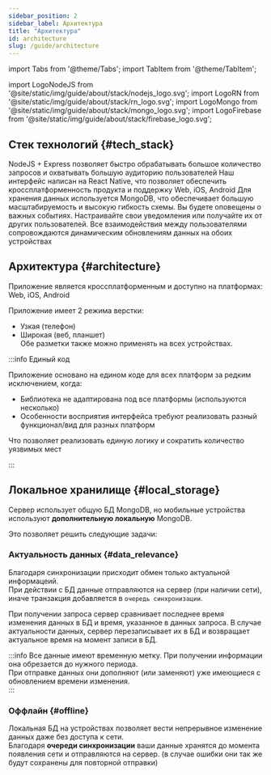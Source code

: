 ```yaml
---
sidebar_position: 2
sidebar_label: Архитектура
title: "Архитектура"
id: architecture
slug: /guide/architecture
---
```


import Tabs from '@theme/Tabs';
import TabItem from '@theme/TabItem';

import LogoNodeJS from '@site/static/img/guide/about/stack/nodejs_logo.svg';
import LogoRN from '@site/static/img/guide/about/stack/rn_logo.svg';
import LogoMongo from '@site/static/img/guide/about/stack/mongo_logo.svg';
import LogoFirebase from '@site/static/img/guide/about/stack/firebase_logo.svg';

## Стек технологий {#tech_stack}

<Tabs>
  <TabItem value="1" label="NodeJS" default style={{display: 'flex'}}>
    <LogoNodeJS className="blackSvgIcon"  style={{width: "10%",height: '100%',marginRight: 20, float: 'left'}}/>
    NodeJS + Express позволяет быстро обрабатывать большое количество запросов и охватывать большую аудиторию пользователей
  </TabItem>
  <TabItem value="2" label="React Native">
    <LogoRN className="blackSvgIcon"  style={{width: "10%",height: '100%',marginRight: 20, float: 'left'}}/>
    Наш интерфейс написан на React Native, что позволяет обеспечить кроссплатформенность продукта и поддержку Web, iOS, Android
  </TabItem>
  <TabItem value="3" label="MongoDB">
    <LogoMongo className="blackSvgIcon"  style={{width: "10%",height: '100%',marginRight: 20, float: 'left'}}/>
    Для хранения данных используется MongoDB, что обеспечивает большую масштабируемость и высокую гибкость схемы.
  </TabItem>
  <TabItem value="4" label="Firebase">
    <LogoFirebase className="blackSvgIcon"  style={{width: "10%",height: '100%',marginRight: 20, float: 'left'}}/>
    Вы будете оповещены о важных событиях. Настраивайте свои уведомления или получайте их от других пользователей. Все взаимодействия между пользователями сопровождаются динамическим обновлениям данных на обоих устройствах
  </TabItem>
</Tabs>

## Архитектура {#architecture}

Приложение является кроссплатформенным и доступно на платформах: Web, iOS, Android

Приложение имеет 2 режима верстки:

- Узкая (телефон)
- Широкая (веб, планшет)  
  Обе разметки также можно применять на всех устройствах.

:::info Единый код

Приложение основано на едином коде для всех платформ за редким исключением, когда:

- Библиотека не адаптирована под все платформы (используются несколько)
- Особенности восприятия интерфейса требуют реализовать разный функционал/вид для разных платформ

Что позволяет реализовать единую логику и сократить количество уязвимых мест

:::

## Локальное хранилище {#local_storage}

Сервер использует общую БД MongoDB, но мобильные устройства используют **дополнительную локальную** MongoDB.

Это позволяет решить следующие задачи:

### Актуальность данных {#data_relevance}

Благодаря синхронизации присходит обмен только актуальной информацеий.  
При действии с БД данные отправляются на сервер (при наличии сети), иначе транзакция добавляется в `очередь синхронизации`.  

При получении запроса сервер сравнивает последнее время изменения данных в БД и время, указанное в данных запроса.
В случае актуальности данных, сервер перезаписывает их в БД и возвращает актуальное время на момент записи в БД.

:::info Все данные имеют временную метку.
При получении информации она обрезается до нужного периода.  
При отправке данных они дополняют (или заменяют) уже имеющиеся с обновлением времени изменения.  
:::

### Оффлайн {#offline}

Локальная БД на устройствах позволяет вести непрерывное изменение данных даже без доступа к сети.  
Благодаря **очереди синхронизации** ваши данные хранятся до момента появления сети и отправляются на сервер. (в случае ошибки они так же будут сохранены для повторной отправки)
